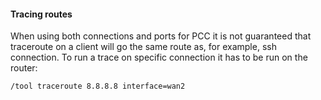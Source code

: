 #### Tracing routes

When using both connections and ports for PCC it is not guaranteed that traceroute
on a client will go the same route as, for example, ssh connection. To run a trace
on specific connection it has to be run on the router:

```
/tool traceroute 8.8.8.8 interface=wan2
```